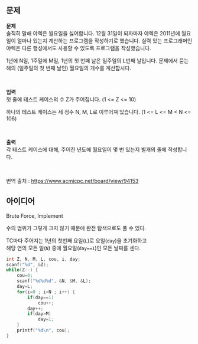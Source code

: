 ## 문제
**문제**  
솔직히 말해 야렉은 월요일을 싫어합니다. 12월 31일이 되자마자 야렉은 2011년에 월요일이 얼마나 있는지 계산하는 프로그램을 작성하기로 했습니다. 실력 있는 프로그래머인 야렉은 다른 행성에서도 사용할 수 있도록 프로그램을 작성했습니다.

1년에 N일, 1주일에 M일, 1년의 첫 번째 날은 일주일의 L번째 날입니다. 문제에서 묻는 해의 (일주일의 첫 번째 날인) 월요일의 개수를 계산합시다.

<br/>

**입력**  
첫 줄에 테스트 케이스의 수 Z가 주어집니다. (1 <= Z <= 10)

하나의 테스트 케이스는 세 정수 N, M, L로 이루어져 있습니다. (1 <= L <= M < N <= 106)

<br/>

**출력**  
각 테스트 케이스에 대해, 주어진 년도에 월요일이 몇 번 있는지 별개의 줄에 작성합니다.

<br/>

번역 출처 : https://www.acmicpc.net/board/view/94153

## 아이디어
Brute Force, Implement

수의 범위가 그렇게 크지 않기 때문에 완전 탐색으로도 풀 수 있다.

TC마다 주어지는 1년의 첫번째 요일(`L`)로 요일(`day`)을 초기화하고  
해당 연의 모든 일(`N`) 중에 월요일(`day==1`)인 모든 날짜를 센다.
```c
int Z, N, M, L, cou, i, day;
scanf("%d", &Z);
while(Z--) {
	cou=0;
	scanf("%d%d%d", &N, &M, &L);
	day=L;
	for(i=0 ; i<N ; i++) {
		if(day==1)
			cou++;
		day++;
		if(day>M)
			day=1;
	}
	printf("%d\n", cou);
}
```